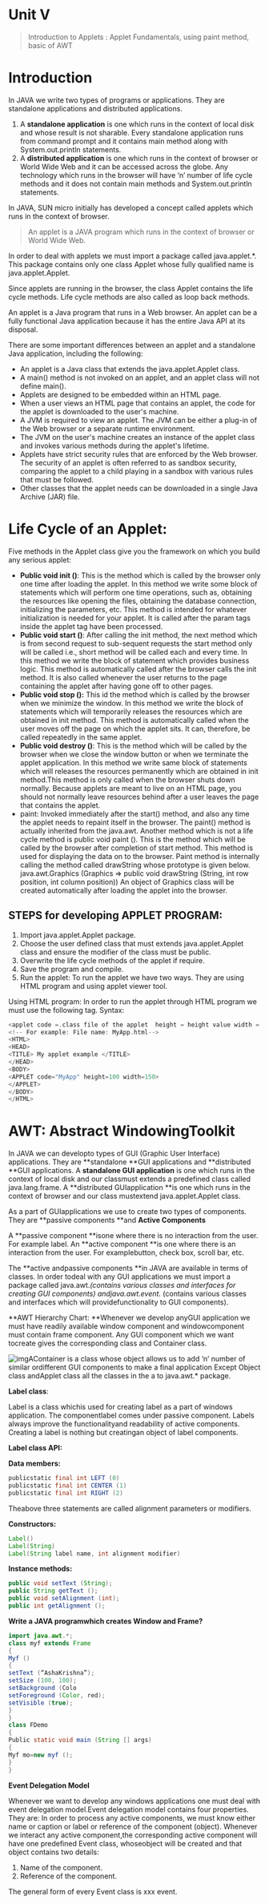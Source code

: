 # Unit V

> Introduction to Applets : Applet Fundamentals, using paint method, basic of AWT

# Introduction

In JAVA we write two types of programs or applications. They are standalone applications and distributed applications.

1. A **standalone application** is one which runs in the context of local disk and whose result is not sharable. Every standalone application runs from command prompt and it contains main method along with System.out.println statements.
2. A **distributed application** is one which runs in the context of browser or World Wide Web and it
   can be accessed across the globe. Any technology which runs in the browser will have ‘n’
   number of life cycle methods and it does not contain main methods and System.out.println
   statements.

In JAVA, SUN micro initially has developed a concept called applets which runs in the context of browser. 

> An applet is a JAVA program which runs in the context of browser or World Wide Web.

In order to deal with applets we must import a package called java.applet.*. This package contains only one class Applet whose fully qualified name is java.applet.Applet.

Since applets are running in the browser, the class Applet contains the life cycle methods. Life cycle methods are also called as loop back methods.

An applet is a Java program that runs in a Web browser. An applet can be a fully functional Java application because it has the entire Java API at its disposal. 

There are some important differences between an applet and a standalone Java application, including the following: 

- An applet is a Java class that extends the java.applet.Applet class. 
- A main() method is not invoked on an applet, and an applet class will not define main(). 
- Applets are designed to be embedded within an HTML page. 
- When a user views an HTML page that contains an applet, the code for the applet is downloaded to the user's machine. 
- A JVM is required to view an applet. The JVM can be either a plug-in of the Web browser or a separate runtime environment. 
- The JVM on the user's machine creates an instance of the applet class and invokes various methods during the applet's lifetime. 
- Applets have strict security rules that are enforced by the Web browser. The security of an applet is often referred to as sandbox security, comparing the applet to a child playing in a sandbox with various rules that must be followed. 
- Other classes that the applet needs can be downloaded in a single Java Archive (JAR) file. 



# Life Cycle of an Applet: 

Five methods in the Applet class give you the framework on which you build any serious applet: 

- **Public void init ()**: This is the method which is called by the browser only one time after loading
  the applet. In this method we write some block of statements which will perform one time
  operations, such as, obtaining the resources like opening the files, obtaining the database
  connection, initializing the parameters, etc. This method is intended for whatever initialization is needed for your applet. It is called after the param tags inside the applet tag have been processed. 
- **Public void start ()**: After calling the init method, the next method which is from second request
  to sub-sequent requests the start method only will be called i.e., short method will be called
  each and every time. In this method we write the block of statement which provides business
  logic. This method is automatically called after the browser calls the init method. It is also called whenever the user returns to the page containing the applet after having gone off to other pages. 
- **Public void stop ():** This id the method which is called by the browser when we minimize the
  window. In this method we write the block of statements which will temporarily releases the
  resources which are obtained in init method. This method is automatically called when the user moves off the page on which the applet sits. It can, therefore, be called repeatedly in the same applet.  
- **Public void destroy ()**: This is the method which will be called by the browser when we close the
  window button or when we terminate the applet application. In this method we write same
  block of statements which will releases the resources permanently which are obtained in init
  method.This method is only called when the browser shuts down normally. Because applets are meant to live on an HTML page, you should not normally leave resources behind after a user leaves the page that contains the applet.  
- paint: Invoked immediately after the start() method, and also any time the applet needs to repaint itself in the browser. The paint() method is actually inherited from the java.awt. Another method which is not a life cycle method is public void paint (). This is the method which will be called by the browser after completion of start method. This method is used for displaying the data on to the browser. Paint method is internally calling the method called drawString whose prototype is given below.
  java.awt.Graphics
  (Graphics => public void drawString (String, int row position, int column position))
  An object of Graphics class will be created automatically after loading the applet into the browser.



## STEPS for developing APPLET PROGRAM:
1. Import java.applet.Applet package.
2. Choose the user defined class that must extends java.applet.Applet class and ensure the
   modifier of the class must be public.
3. Overwrite the life cycle methods of the applet if require.
4. Save the program and compile.
5. Run the applet: To run the applet we have two ways. They are using HTML program and using
   applet viewer tool.

Using HTML program: In order to run the applet through HTML program we must use the following tag.
Syntax:

```c
<applet code =.class file of the applet  height = height value width = width value></applet>
<!-- For example: File name: MyApp.html-->
<HTML>
<HEAD>
<TITLE> My applet example </TITLE>
</HEAD>
<BODY>
<APPLET code="MyApp" height=100 width=150>
</APPLET>
</BODY>
</HTML>
```





# AWT: Abstract WindowingToolkit

In JAVA we can developto types of GUI (Graphic User Interface) applications. They are **standalone **GUI applications and **distributed **GUI applications. A **standalone GUI application** is one which runs in the context of local disk and our classmust extends a predefined class called java.lang.frame. A **distributed GUIapplication **is one which runs in the context of browser and our class mustextend java.applet.Applet class.

As a part of GUIapplications we use to create two types of components. They are **passive components **and **Active Components**

A **passive component **isone where there is no interaction from the user. For example label. An **active component **is one where there is an interaction from the user. For examplebutton, check box, scroll bar, etc.

The **active andpassive components **in JAVA are available in terms of classes. In order todeal with any GUI applications we must import a package called java.awt.*(contains various classes and interfaces for creating GUI components) andjava.awt.event.* (contains various classes and interfaces which will providefunctionality to GUI components).

 

**AWT Hierarchy Chart: **Whenever we develop anyGUI application we must have readily available window component and windowcomponent must contain frame component. Any GUI component which we want tocreate gives the corresponding class and Container class. 

![img](images/awt01.jpg)AContainer is a class whose object allows us to add ‘n’ number of similar ordifferent GUI components to make a final application Except Object class andApplet class all the classes in the a to java.awt.* package.

 

**Label class**:

Label is a class whichis used for creating label as a part of windows application. The componentlabel comes under passive component. Labels always improve the functionalityand readability of active components. Creating a label is nothing but creatingan object of label components.

**Label class API:**

**Data members:**

```java
publicstatic final int LEFT (0)
publicstatic final int CENTER (1)
publicstatic final int RIGHT (2)
```

Theabove three statements are called alignment parameters or modifiers.

**Constructors:**

```java
Label()
Label(String)
Label(String label name, int alignment modifier)
```

**Instance methods:**

```java
public void setText (String);
public String getText ();
public void setAlignment (int);
public int getAlignment ();
```



**Write a JAVA programwhich creates Window and Frame?**

```java
import java.awt.*;
class myf extends Frame
{
Myf ()
{
setText (“AshaKrishna”);
setSize (100, 100);
setBackground (Colo
setForeground (Color, red);
setVisible (true);
}
}
class FDemo
{
Public static void main (String [] args)
{
Myf mo=new myf ();
}
}
```

**Event Delegation Model**

Whenever we want to develop any windows applications one must deal with event delegation model.Event delegation model contains four properties. They are: In order to process any active components, we must know either name or caption or label or reference of the component (object). Whenever we interact any active component,the corresponding active component will have one predefined Event class, whoseobject will be created and that object contains two details:

1. Name of the component.
2. Reference of the component.

The general form of every Event class is xxx event.

